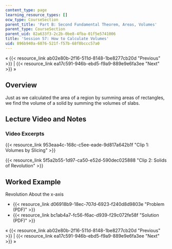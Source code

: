 ```yaml
---
content_type: page
learning_resource_types: []
ocw_type: CourseSection
parent_title: 'Part B: Second Fundamental Theorem, Areas, Volumes'
parent_type: CourseSection
parent_uid: 82a633f3-2c2b-0be8-4fba-01f5e5741006
title: 'Session 57: How to Calculate Volumes'
uid: 896b940a-6076-521f-f57b-68f0bccc57a0
---
```


« {{< resource_link ab02e80b-2f16-511d-8148-1be8277cb20d "Previous" >}} | {{< resource_link ea17c591-946b-ebd5-f9a9-889e9e6fa3ee "Next" >}} »

Overview
--------

Just as we calculated the area of a region by summing areas of rectangles, we find the volume of a solid by summing the volumes of slabs.

Lecture Video and Notes
-----------------------

### Video Excerpts

{{< resource_link 953eaa4c-168c-c5ee-eade-9d817a642b1f "Clip 1: Volumes by Slicing" >}}

{{< resource_link 5f5a2b55-1d97-ca50-e52d-590dec025888 "Clip 2: Solids of Revolution" >}}

Worked Example
--------------

Revolution About the x-axis

*   {{< resource_link d06918b9-18ec-707d-6923-f240d8d9803e "Problem (PDF)" >}}
*   {{< resource_link bc1ab4a7-fc56-f6ac-d939-f29c072fe58f "Solution (PDF)" >}}

« {{< resource_link ab02e80b-2f16-511d-8148-1be8277cb20d "Previous" >}} | {{< resource_link ea17c591-946b-ebd5-f9a9-889e9e6fa3ee "Next" >}} »